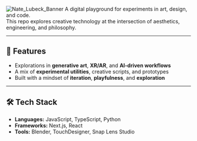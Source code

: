 ![Nate_Lubeck_Banner](https://github.com/user-attachments/assets/945888c5-5e2f-4828-9724-17b19f3a6661)
A digital playground for experiments in art, design, and code.  
This repo explores creative technology at the intersection of aesthetics, engineering, and philosophy.

---

## 🚀 Features
- Explorations in **generative art**, **XR/AR**, and **AI-driven workflows**
- A mix of **experimental utilities**, creative scripts, and prototypes
- Built with a mindset of **iteration**, **playfulness**, and **exploration**

---

## 🛠 Tech Stack
- **Languages:** JavaScript, TypeScript, Python  
- **Frameworks:** Next.js, React  
- **Tools:** Blender, TouchDesigner, Snap Lens Studio  
